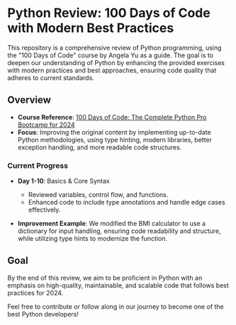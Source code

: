 # Python Review: 100 Days of Code with Modern Best Practices

This repository is a comprehensive review of Python programming, using the "100 Days of Code" course by Angela Yu as a guide. The goal is to deepen our understanding of Python by enhancing the provided exercises with modern practices and best approaches, ensuring code quality that adheres to current standards.

## Overview

- **Course Reference**: [100 Days of Code: The Complete Python Pro Bootcamp for 2024](https://www.udemy.com/course/100-days-of-code/)
- **Focus**: Improving the original content by implementing up-to-date Python methodologies, using type hinting, modern libraries, better exception handling, and more readable code structures.

### Current Progress

- **Day 1-10**: Basics & Core Syntax
  - Reviewed variables, control flow, and functions.
  - Enhanced code to include type annotations and handle edge cases effectively.

- **Improvement Example**: We modified the BMI calculator to use a dictionary for input handling, ensuring code readability and structure, while utilizing type hints to modernize the function.

## Goal

By the end of this review, we aim to be proficient in Python with an emphasis on high-quality, maintainable, and scalable code that follows best practices for 2024.

Feel free to contribute or follow along in our journey to become one of the best Python developers!